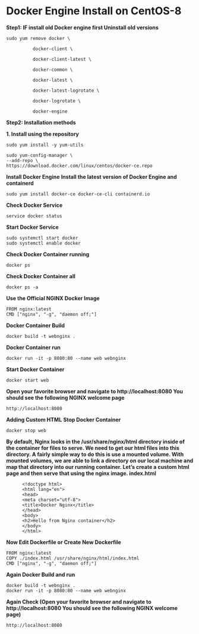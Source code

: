 # Docker Engine Install on CentOS-8

**Step1: IF install old Docker engine first Uninstall old versions**

    sudo yum remove docker \

              docker-client \
                   
              docker-client-latest \
                   
              docker-common \
                   
              docker-latest \
                   
              docker-latest-logrotate \
                   
              docker-logrotate \
                   
              docker-engine

**Step2: Installation methods**

   **1. Install using the repository**

    sudo yum install -y yum-utils
    
    sudo yum-config-manager \
    --add-repo \
    https://download.docker.com/linux/centos/docker-ce.repo

**Install Docker Engine**
**Install the latest version of Docker Engine and containerd**

    sudo yum install docker-ce docker-ce-cli containerd.io

**Check Docker Service**

    service docker status

**Start Docker Service**

    sudo systemctl start docker
    sudo systemctl enable docker

**Check Docker Container running**

    docker ps  
**Check Docker Container all** 
          
    docker ps -a

**Use the Official NGINX Docker Image**

    FROM nginx:latest
    CMD ["nginx", "-g", "daemon off;"]

**Docker Container Build**

    docker build -t webnginx .

**Docker Container run**

    docker run -it -p 8080:80 --name web webnginx
    
**Start Docker Container**

    docker start web

**Open your favorite browser and navigate to http://localhost:8080   You should see the following NGINX welcome page**

    http://localhost:8080

**Adding Custom HTML** **Stop Docker Container**

    docker stop web
          
**By default, Nginx looks in the /usr/share/nginx/html directory inside of the container for files to serve. We need to get our html files into this directory. A fairly simple way to do this is use a mounted volume. With mounted volumes, we are able to link a directory on our local machine and map that directory into our running container.
Let’s create a custom html page and then serve that using the nginx image. index.html**

          <!doctype html>
          <html lang="en">
          <head>
          <meta charset="utf-8">
          <title>Docker Nginx</title>
          </head>
          <body>
          <h2>Hello from Nginx container</h2>
          </body>
          </html>

**Now Edit Dockerfile or Create New Dockerfile**

    FROM nginx:latest
    COPY ./index.html /usr/share/nginx/html/index.html
    CMD ["nginx", "-g", "daemon off;"]
 
**Again Docker Build and run**

    docker build -t webnginx .
    docker run -it -p 8080:80 --name web webnginx

**Again Check (Open your favorite browser and navigate to http://localhost:8080   You should see the following NGINX welcome page)**

    http://localhost:8080
